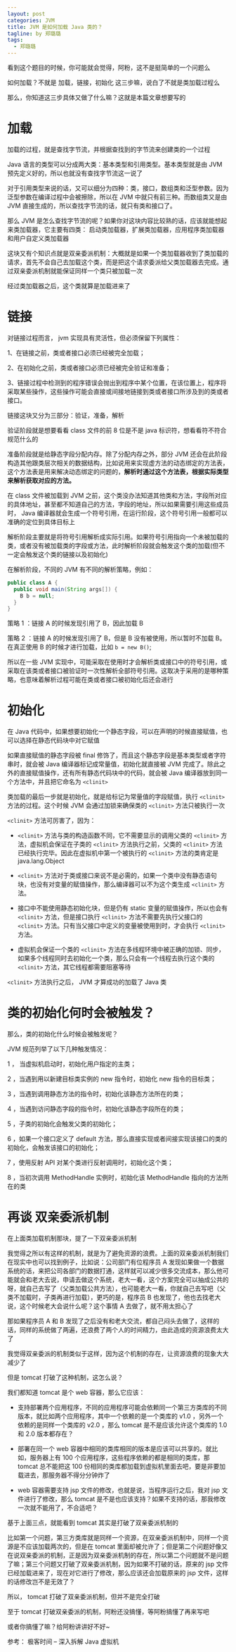 ```yaml
---
layout: post
categories: JVM
title: JVM 是如何加载 Java 类的？
tagline: by 郑璐璐
tags: 
  - 郑璐璐
---
```

看到这个题目的时候，你可能就会觉得，阿粉，这不是挺简单的一个问题么
<!-- more -->

如何加载？不就是 加载，链接，初始化 这三步嘛，说白了不就是类加载过程么

那么，你知道这三步具体又做了什么嘛？这就是本篇文章想要写的

# 加载

加载的过程，就是查找字节流，并根据查找到的字节流来创建类的一个过程

Java 语言的类型可以分成两大类：基本类型和引用类型。基本类型就是由 JVM 预先定义好的，所以也就没有查找字节流这一说了

对于引用类型来说的话，又可以细分为四种：类，接口，数组类和泛型参数。因为泛型参数在编译过程中会被擦除，所以在 JVM 中就只有前三种。而数组类又是由 JVM 直接生成的，所以查找字节流的话，就只有类和接口了。

那么 JVM 是怎么查找字节流的呢？如果你对这块内容比较熟的话，应该就能想起来类加载器，它主要有四类： 启动类加载器，扩展类加载器，应用程序类加载器和用户自定义类加载器

这块又有个知识点就是双亲委派机制：大概就是如果一个类加载器收到了类加载的请求，首先不会自己去加载这个类，而是把这个请求委派给父类加载器去完成。通过双亲委派机制就能保证同样一个类只被加载一次

经过类加载器之后，这个类就算是加载进来了

# 链接

对链接过程而言， jvm 实现具有灵活性，但必须保留下列属性：

1、在链接之前，类或者接口必须已经被完全加载；

2、在初始化之前，类或者接口必须已经被完全验证和准备；

3、链接过程中检测到的程序错误会抛出到程序中某个位置，在该位置上，程序将采取某些操作，这些操作可能会直接或间接地链接到类或者接口所涉及到的类或者接口。

链接这块又分为三部分：验证，准备，解析

验证阶段就是想要看看 class 文件的前 8 位是不是 java 标识符，想看看符不符合规范什么的

准备阶段就是给静态字段分配内存。除了分配内存之外，部分 JVM 还会在此阶段构造其他跟类层次相关的数据结构，比如说用来实现虚方法的动态绑定的方法表，这个方法表是用来解决动态绑定的问题的，<strong>解析时通过这个方法表，根据实际类型来解析获取对应的方法。</strong>

在 class 文件被加载到 JVM 之前，这个类没办法知道其他类和方法，字段所对应的具体地址，甚至都不知道自己的方法，字段的地址，所以如果需要引用这些成员时， Java 编译器就会生成一个符号引用，在运行阶段，这个符号引用一般都可以准确的定位到具体目标上

解析阶段主要就是将符号引用解析成实际引用。如果符号引用指向一个未被加载的类，或者没有被加载类的字段或方法，此时解析阶段就会触发这个类的加载(但不一定会触发这个类的链接以及初始化)

在解析阶段，不同的 JVM 有不同的解析策略，例如：

```java
public class A {
  public void main(String args[]) {
    B b = null;
  }
}
```

策略 1 ：链接 A 的时候发现引用了 B，因此加载 B

策略 2 ：链接 A 的时候发现引用了 B，但是 B 没有被使用，所以暂时不加载 B。在真正使用 B 的时候才进行加载，比如 `b = new B()`;

所以在一些 JVM 实现中，可能采取在使用时才会解析类或接口中的符号引用，或采取在该类或者接口被验证时一次性解析全部符号引用。这取决于采用的是哪种策略，也意味着解析过程可能在类或者接口被初始化后还会进行

# 初始化

在 Java 代码中，如果想要初始化一个静态字段，可以在声明的时候直接赋值，也可以选择在静态代码块中对它赋值

如果直接赋值的静态字段被 final 修饰了，而且这个静态字段是基本类型或者字符串时，就会被 Java 编译器标记成常量值，初始化就直接被 JVM 完成了。除此之外的直接赋值操作，还有所有静态代码块中的代码，就会被 Java 编译器放到同一个方法中，并且把它命名为 `<clinit>`

类加载的最后一步就是初始化，就是给标记为常量值的字段赋值，执行 `<clinit>` 方法的过程。这个时候 JVM 会通过加锁来确保类的 `<clinit>` 方法只被执行一次

`<clinit>` 方法可厉害了，因为：

- `<clinit>` 方法与类的构造函数不同，它不需要显示的调用父类的 `<clinit>` 方法，虚拟机会保证在子类的 `<clinit>` 方法执行之前，父类的 `<clinit>` 方法已经执行完毕。因此在虚拟机中第一个被执行的 `<clinit>` 方法的类肯定是 java.lang.Object

- `<clinit>` 方法对于类或接口来说不是必需的，如果一个类中没有静态语句块，也没有对变量的赋值操作，那么编译器可以不为这个类生成 `<clinit>` 方法。

- 接口中不能使用静态初始化块，但是仍有 static 变量的赋值操作，所以也会有 `<clinit>` 方法，但是接口执行 `<clinit>` 方法不需要先执行父接口的 `<clinit>` 方法。只有当父接口中定义的变量被使用到时，才会执行 `<clinit>` 方法。

- 虚拟机会保证一个类的 `<clinit>` 方法在多线程环境中被正确的加锁、同步，如果多个线程同时去初始化一个类，那么只会有一个线程去执行这个类的 `<clinit>` 方法，其它线程都需要阻塞等待

`<clinit>` 方法执行之后， JVM 才算成功的加载了 Java 类

# 类的初始化何时会被触发？

那么，类的初始化什么时候会被触发呢？

JVM 规范列举了以下几种触发情况：

1 ， 当虚拟机启动时，初始化用户指定的主类；

2 ，当遇到用以新建目标类实例的 new 指令时，初始化 new 指令的目标类；

3 ，当遇到调用静态方法的指令时，初始化该静态方法所在的类；

4 ，当遇到访问静态字段的指令时，初始化该静态字段所在的类；

5 ，子类的初始化会触发父类的初始化；

6 ，如果一个接口定义了 default 方法，那么直接实现或者间接实现该接口的类的初始化，会触发该接口的初始化；

7 ，使用反射 API 对某个类进行反射调用时，初始化这个类；

8 ，当初次调用 MethodHandle 实例时，初始化该 MethodHandle 指向的方法所在的类

# 再谈 双亲委派机制

在上面类加载机制那块，提了一下双亲委派机制

我觉得之所以有这样的机制，就是为了避免资源的浪费。上面的双亲委派机制我们在现实中也可以找到例子，比如说：公司部门有位程序员 A 发现如果做一个数据系统的话，来把公司各部门的数据打通，这样就可以减少很多交流成本，那么他可能就会和老大去说，申请去做这个系统，老大一看，这个方案完全可以抽成公共的呀，就自己去写了（父类加载公共方法），也可能老大一看，你就自己去写吧（父类不加载时，子类再进行加载），更巧的是，程序员 B 也发现了，他也去找老大说，这个时候老大会说什么呢？这个事情 A 去做了，就不用太担心了

那如果程序员 A 和 B 发现了之后没有和老大交流，都自己闷头去做了，这样的话，同样的系统做了两遍，还浪费了两个人的时间精力，由此造成的资源浪费太大了

我觉得双亲委派的机制类似于这样，因为这个机制的存在，让资源浪费的现象大大减少了

但是 tomcat 打破了这种机制，这怎么说？

我们都知道 tomcat 是个 web 容器，那么它应该：

- 支持部署两个应用程序，不同的应用程序可能会依赖同一个第三方类库的不同版本，就比如两个应用程序，其中一个依赖的是一个类库的 v1.0 ，另外一个依赖的是同样一个类库的 v2.0 ，那么 tomcat 是不是应该允许这个类库的 1.0 和 2.0 版本都存在？

- 部署在同一个 web 容器中相同的类库相同的版本是应该可以共享的。就比如，服务器上有 100 个应用程序，这些程序依赖的都是相同的类库，那 tomcat 总不能把这 100 份相同的类库都加载到虚拟机里面去吧，要是非要加载进去，那服务器不得分分钟炸了

- web 容器需要支持 jsp 文件的修改，也就是说，当程序运行之后，我对 jsp 文件进行了修改，那么 tomcat 是不是也应该支持？如果不支持的话，那我修改一次就不能用了，不合适吧？

基于上面三点，就能看到 tomcat 其实是打破了双亲委派机制的

比如第一个问题，第三方类库就是同样一个资源，在双亲委派机制中，同样一个资源是不应该加载两次的，但是在 tomcat 里面却被允许了；但是第二个问题好像又在说双亲委派的机制，正是因为双亲委派机制的存在，所以第二个问题就不是问题了嘛；第三个问题又打破了双亲委派机制，因为如果不打破的话，原来的 jsp 文件已经加载进来了，现在对它进行了修改，那么应该还会加载原来的 jsp 文件，这样的话修改岂不是无效了？

所以， tomcat 打破了双亲委派机制，但并不是完全打破

至于 tomcat 打破双亲委派的机制，阿粉还没搞懂，等阿粉搞懂了再来写吧

或者你搞懂了嘛？给阿粉讲讲好不好~

参考： 极客时间 – 深入拆解 Java 虚拟机